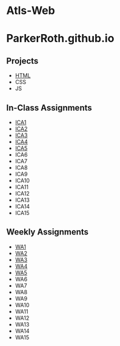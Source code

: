 # Atls-Web

# ParkerRoth.github.io

## Projects
- [HTML](https://parkerroth.github.io/html-midterm/page5.html)
- CSS
- JS

## In-Class Assignments
- [ICA1](https://docs.google.com/document/d/1YkS2IWXxElUzFhmw5fHEp0Fywnd8j9LCf4CouMuvaxM/edit)
- [ICA2](https://docs.google.com/document/d/1RNZ9JhkLDuRpKUMHluIfSiP_ta2Ks0r7Ot6AljlCnPI/edit)
- [ICA3](https://parkerroth.github.io/ica/ica3a.html)
- [ICA4](https://parkerroth.github.io/ica/ICA4.html)
- [ICA5](https://parkerroth.github.io/ica/ICA5/ica5.html)
- ICA6
- ICA7
- ICA8
- ICA9
- ICA10
- ICA11
- ICA12
- ICA13
- ICA14
- ICA15

## Weekly Assignments
- [WA1](https://parkerroth.github.io/wa/wa1.html)
- [WA2](https://parkerroth.github.io/wa/wa2.html)
- [WA3](https://parkerroth.github.io/wa/wa3.html)
- [WA4](https://parkerroth.github.io/wa/wa4.html)
- [WA5](https://parkerroth.github.io/wa/wa5.html)
- WA6
- WA7
- WA8
- WA9
- WA10
- WA11
- WA12
- WA13
- WA14
- WA15


